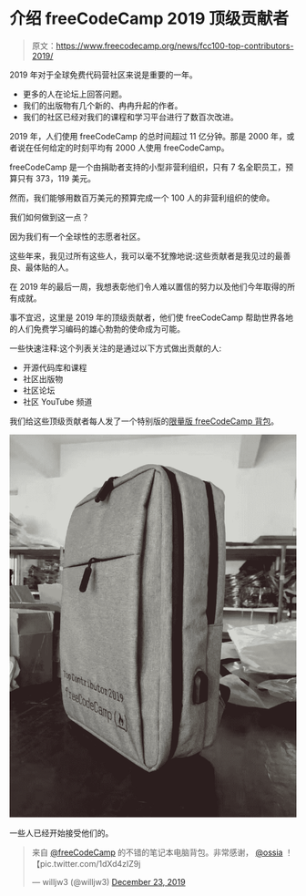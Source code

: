 # 介绍 freeCodeCamp 2019 顶级贡献者

> 原文：<https://www.freecodecamp.org/news/fcc100-top-contributors-2019/>

2019 年对于全球免费代码营社区来说是重要的一年。

*   更多的人在论坛上回答问题。
*   我们的出版物有几个新的、冉冉升起的作者。
*   我们的社区已经对我们的课程和学习平台进行了数百次改进。

2019 年，人们使用 freeCodeCamp 的总时间超过 11 亿分钟。那是 2000 年，或者说在任何给定的时刻平均有 2000 人使用 freeCodeCamp。

freeCodeCamp 是一个由捐助者支持的小型非营利组织，只有 7 名全职员工，预算只有 373，119 美元。

然而，我们能够用数百万美元的预算完成一个 100 人的非营利组织的使命。

我们如何做到这一点？

因为我们有一个全球性的志愿者社区。

这些年来，我见过所有这些人，我可以毫不犹豫地说:这些贡献者是我见过的最善良、最体贴的人。

在 2019 年的最后一周，我想表彰他们令人难以置信的努力以及他们今年取得的所有成就。

事不宜迟，这里是 2019 年的顶级贡献者，他们使 freeCodeCamp 帮助世界各地的人们免费学习编码的雄心勃勃的使命成为可能。

一些快速注释:这个列表关注的是通过以下方式做出贡献的人:

*   开源代码库和课程
*   社区出版物
*   社区论坛
*   社区 YouTube 频道

我们给这些顶级贡献者每人发了一个特别版的[限量版 freeCodeCamp 背包](https://www.freecodecamp.org/news/2019-freecodecamp-backpack/)。

![signal-2019-12-05-230502](img/fa32ce756f300c336517e8db11ee26b3.png)

一些人已经开始接受他们的。

> 来自 [@freeCodeCamp](https://twitter.com/freeCodeCamp?ref_src=twsrc%5Etfw) 的不错的笔记本电脑背包。非常感谢， [@ossia](https://twitter.com/ossia?ref_src=twsrc%5Etfw) ！【pic.twitter.com/1dXd4zIZ9j 
> 
> — willjw3 (@willjw3) [December 23, 2019](https://twitter.com/willjw3/status/1208966048336072706?ref_src=twsrc%5Etfw)